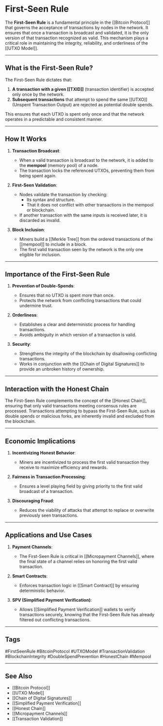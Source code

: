# First-Seen Rule

The **First-Seen Rule** is a fundamental principle in the [[Bitcoin Protocol]] that governs the acceptance of transactions by nodes in the network. It ensures that once a transaction is broadcast and validated, it is the only version of that transaction recognized as valid. This mechanism plays a critical role in maintaining the integrity, reliability, and orderliness of the [[UTXO Model]].

---

## What is the First-Seen Rule?

The First-Seen Rule dictates that:

1. **A transaction with a given [[TXID]]** (transaction identifier) is accepted only once by the network.
2. **Subsequent transactions** that attempt to spend the same [[UTXO]] (Unspent Transaction Output) are rejected as potential double spends.

This ensures that each UTXO is spent only once and that the network operates in a predictable and consistent manner.

---

## How It Works

1. **Transaction Broadcast**:
   - When a valid transaction is broadcast to the network, it is added to the **mempool** (memory pool) of a node.
   - The transaction locks the referenced UTXOs, preventing them from being spent again.

2. **First-Seen Validation**:
   - Nodes validate the transaction by checking:
     - Its syntax and structure.
     - That it does not conflict with other transactions in the mempool or blockchain.
   - If another transaction with the same inputs is received later, it is discarded as invalid.

3. **Block Inclusion**:
   - Miners build a [[Merkle Tree]] from the ordered transactions of the [[mempool]] to include in a block.
   - The first valid transaction seen by the network is the only one eligible for inclusion.

---

## Importance of the First-Seen Rule

1. **Prevention of Double-Spends**:
   - Ensures that no UTXO is spent more than once.
   - Protects the network from conflicting transactions that could undermine trust.

2. **Orderliness**:
   - Establishes a clear and deterministic process for handling transactions.
   - Avoids ambiguity in which version of a transaction is valid.

3. **Security**:
   - Strengthens the integrity of the blockchain by disallowing conflicting transactions.
   - Works in conjunction with the [[Chain of Digital Signatures]] to provide an unbroken history of ownership.

---

## Interaction with the Honest Chain

The First-Seen Rule complements the concept of the [[Honest Chain]], ensuring that only valid transactions meeting consensus rules are processed. Transactions attempting to bypass the First-Seen Rule, such as double spends or malicious forks, are inherently invalid and excluded from the blockchain.

---

## Economic Implications

1. **Incentivizing Honest Behavior**:
   - Miners are incentivized to process the first valid transaction they receive to maximize efficiency and rewards.

2. **Fairness in Transaction Processing**:
   - Ensures a level playing field by giving priority to the first valid broadcast of a transaction.

3. **Discouraging Fraud**:
   - Reduces the viability of attacks that attempt to replace or overwrite previously seen transactions.

---

## Applications and Use Cases

1. **Payment Channels**:
   - The First-Seen Rule is critical in [[Micropayment Channels]], where the final state of a channel relies on honoring the first valid transaction.

2. **Smart Contracts**:
   - Enforces transaction logic in [[Smart Contract]] by ensuring deterministic behavior.

3. **SPV (Simplified Payment Verification)**:
   - Allows [[Simplified Payment Verification]] wallets to verify transactions securely, knowing that the First-Seen Rule has already filtered out conflicting transactions.

---

## Tags

#FirstSeenRule #BitcoinProtocol #UTXOModel #TransactionValidation #BlockchainIntegrity #DoubleSpendPrevention #HonestChain #Mempool

---

## See Also

- [[Bitcoin Protocol]]
- [[UTXO Model]]
- [[Chain of Digital Signatures]]
- [[Simplified Payment Verification]]
- [[Honest Chain]]
- [[Micropayment Channels]]
- [[Transaction Validation]]

